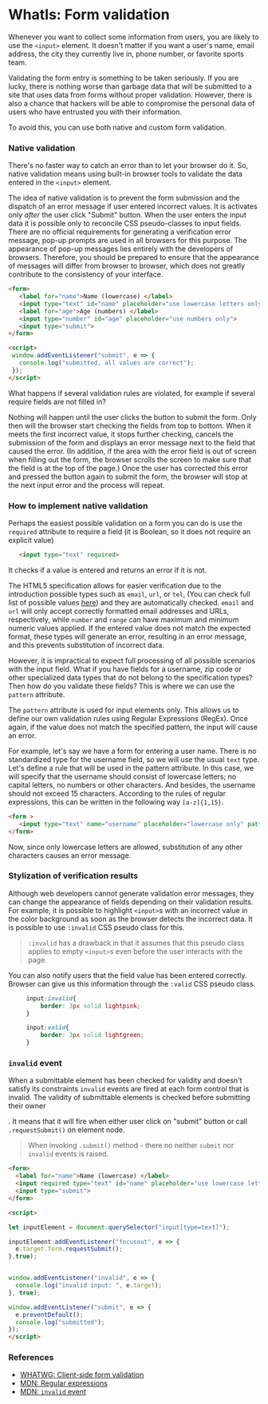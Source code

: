 # WhatIs: Form validation

Whenever you want to collect some information from users, you are likely to use the `<input>` element. It doesn't matter if you want a user's name, email address, the city they currently live in, phone number, or favorite sports team.
 
Validating the form entry is something to be taken seriously. If you are lucky, there is nothing worse than garbage data that will be submitted to a site that uses data from forms without proper validation. However, there is also a chance that hackers will be able to compromise the personal data of users who have entrusted you with their information.

To avoid this, you can use both native and custom form validation.
  
 ### Native validation
 
  There's no faster way to catch an error than to let your browser do it. So, native validation means using built-in browser tools to validate the data entered in the `<input>` element.
  
   The idea of native validation is to prevent the form submission and the dispatch of an error message if user entered incorrect values. It is activates only _after_ the user click "Submit" button. When the user enters the input data it is possible only to reconcile CSS pseudo-classes to input fields. There are no official requirements for generating a verification error message, pop-up prompts are used in all browsers for this purpose. The appearance of pop-up messages lies entirely with the developers of browsers.  Therefore, you should be prepared to ensure that the appearance of messages will differ from browser to browser, which does not greatly contribute to the consistency of your interface.
   
  ```html
 <form>
     <label for="name">Name (lowercase) </label>
     <input type="text" id="name" placeholder="use lowercase letters only">
     <label for="age">Age (numbers) </label>
     <input type="number" id="age" placeholder="use numbers only">
     <input type="submit">
 </form>
 
 <script>
   window.addEventListener("submit", e => {
     console.log("submitted, all values are correct");
   });
 </script>
  ```
 
 What happens if several validation rules are violated, for example if several require fields are not filled in? 
 
 Nothing will happen until the user clicks the button to submit the form. Only then will the browser start checking the fields from top to bottom. When it meets the first incorrect value, it stops further checking, cancels the submission of the form and displays an error message next to the field that caused the error. (In addition, if the area with the error field is out of screen when filling out the form, the browser scrolls the screen to make sure that the field is at the top of the page.) Once the user has corrected this error and pressed the button again to submit the form, the browser will stop at the next input error and the process will repeat.
 
### How to implement native validation

 Perhaps the easiest possible validation on a form you can do is use the `required` attribute to require a field (it is Boolean, so it does not require an explicit value)
 
 ```html
    <input type="text" required>
```
 
 It checks if a value is entered and returns an error if it is not. 
 
 The HTML5 specification allows for easier verification due to the introduction possible types such as `email`, `url`, or `tel`, (You can check full list of possible values [here](https://developer.mozilla.org/en-US/docs/Web/HTML/Element/input#%3Cinput%3E_types)) and they are automatically checked. `email` and `url` will only accept correctly formatted email addresses and URLs, respectively, while `number` and `range` can have maximum and minimum numeric values applied. If the entered value does not match the expected format, these types will generate an error, resulting in an error message, and this prevents substitution of incorrect data.
 
 However, it is impractical to expect full processing of all possible scenarios with the input field.  What if you have fields for a username, zip code or other specialized data types that do not belong to the specification types? Then how do you validate these fields?  This is where we can use the `pattern` attribute.
 
 The `pattern` attribute is used for input elements only.  This allows us to define our own validation rules using Regular Expressions (RegEx). Once again, if the value does not match the specified pattern, the input will cause an error.
 
 For example, let's say we have a form for entering a user name. There is no standardized type for the username field, so we will use the usual `text` type. Let's define a rule that will be used in the pattern attribute. In this case, we will specify that the username should consist of lowercase letters; no capital letters, no numbers or other characters. And besides, the username should not exceed 15 characters.  According to the rules of regular expressions, this can be written in the following way `[a-z]{1,15}`.

 ```html
<form >
    <input type="text" name="username" placeholder="lowercase only" pattern="[a-z]{1,15}">
</form>
```
 Now, since only lowercase letters are allowed, substitution of any other characters causes an error message.
 
 ### Stylization of verification results
 Although web developers cannot generate validation error messages, they can change the appearance of fields depending on their validation results. For example, it is possible to highlight `<input>`s with an incorrect value in the color background as soon as the browser detects the incorrect data. It is possible to use `:invalid` CSS pseudo class for this.
   
 > `:invalid` has a drawback in that it assumes that this pseudo class applies to empty `<input>`s even before the user interacts with the page.
  
 You can also notify users that the field value has been entered correctly. Browser can give us this information through the `:valid` CSS pseudo class. 
 
 ```css
      input:invalid{
          border: 3px solid lightpink;
      } 
 
      input:valid{
          border: 3px solid lightgreen;
      }
  ```

 ### `invalid` event
 
When a submittable element has been checked for validity and doesn't satisfy its constraints `invalid` events are fired at each form control that is invalid. The validity of submittable elements is checked before submitting their owner <form>. It means that it will fire when either user click on "submit" button or call `.requestSubmit()` on <form> element node. 

> When invoking `.submit()` method - there no neither `submit` nor `invalid` events is raised.

  ```html
<form>
    <label for="name">Name (lowercase) </label>
    <input required type="text" id="name" placeholder="use lowercase letters only" pattern="[a-z]+">
    <input type="submit">
</form>

<script>

let inputElement = document.querySelector("input[type=text]");

inputElement.addEventListener("focusout", e => {
    e.target.form.requestSubmit();
  },true);


  window.addEventListener("invalid", e => {
    console.log("invalid input: ", e.target);
  }, true);

  window.addEventListener("submit", e => {
    e.preventDefault();
    console.log("submitted");
  });
</script>
```
  
### References

* [WHATWG: Client-side form validation](https://html.spec.whatwg.org/multipage/forms.html#client-side-form-validation)
* [MDN: Regular expressions](https://developer.mozilla.org/en-US/docs/Web/JavaScript/Guide/Regular_Expressions) 
* [MDN: `invalid` event](https://developer.mozilla.org/en-US/docs/Web/API/HTMLInputElement/invalid_event)     
     

 
 
 